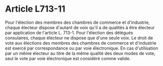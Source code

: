 # Article L713-11

Pour l'élection des membres des chambres de commerce et d'industrie, chaque électeur dispose d'autant de voix qu'il a de qualités à être électeur par application de l'article L. 713-1.   Pour l'élection des délégués consulaires, chaque électeur ne dispose que d'une seule voix.   Le droit de vote aux élections des membres des chambres de commerce et d'industrie est exercé par correspondance ou par voie électronique. En cas d'utilisation par un même électeur au titre de la même qualité des deux modes de vote, seul le vote par voie électronique est considéré comme valide.